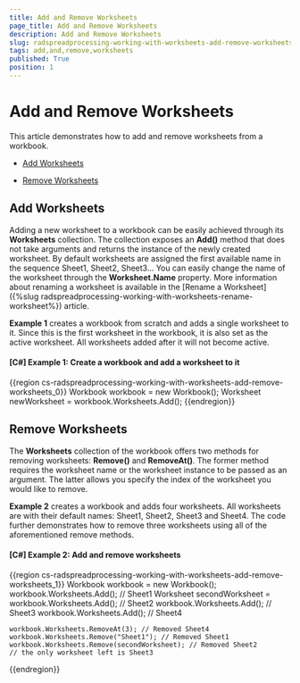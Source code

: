 ```yaml
---
title: Add and Remove Worksheets
page_title: Add and Remove Worksheets
description: Add and Remove Worksheets
slug: radspreadprocessing-working-with-worksheets-add-remove-worksheets
tags: add,and,remove,worksheets
published: True
position: 1
---
```


# Add and Remove Worksheets



This article demonstrates how to add and remove worksheets from a workbook.
      

* [Add Worksheets](#add-worksheets)

* [Remove Worksheets](#remove-worksheets)

## Add Worksheets

Adding a new worksheet to a workbook can be easily achieved through its __Worksheets__ collection. The collection exposes an __Add()__ method that does not take arguments and returns the instance of the newly created worksheet. By default worksheets are assigned the first available name in the sequence Sheet1, Sheet2, Sheet3… You can easily change the name of the worksheet through the __Worksheet.Name__ property. More information about renaming a worksheet is available in the [Rename a Worksheet]({%slug radspreadprocessing-working-with-worksheets-rename-worksheet%}) article.
        

__Example 1__ creates a workbook from scratch and adds a single worksheet to it. Since this is the first worksheet in the workbook, it is also set as the active worksheet. All worksheets added after it will not become active.
        

#### __[C#] Example 1: Create a workbook and add a worksheet to it__

{{region cs-radspreadprocessing-working-with-worksheets-add-remove-worksheets_0}}
    Workbook workbook = new Workbook();
    Worksheet newWorksheet = workbook.Worksheets.Add();
{{endregion}}



## Remove Worksheets

The __Worksheets__ collection of the workbook offers two methods for removing worksheets: __Remove()__ and __RemoveAt()__. The former method requires the worksheet name or the worksheet instance to be passed as an argument. The latter allows you specify the index of the worksheet you would like to remove.
        

__Example 2__ creates a workbook and adds four worksheets. All worksheets are with their default names: Sheet1, Sheet2, Sheet3 and Sheet4. The code further demonstrates how to remove three worksheets using all of the aforementioned remove methods.
        

#### __[C#] Example 2: Add and remove worksheets__

{{region cs-radspreadprocessing-working-with-worksheets-add-remove-worksheets_1}}
    Workbook workbook = new Workbook();
    workbook.Worksheets.Add(); // Sheet1
    Worksheet secondWorksheet = workbook.Worksheets.Add(); // Sheet2
    workbook.Worksheets.Add(); // Sheet3
    workbook.Worksheets.Add(); // Sheet4

    workbook.Worksheets.RemoveAt(3); // Removed Sheet4
    workbook.Worksheets.Remove("Sheet1"); // Removed Sheet1
    workbook.Worksheets.Remove(secondWorksheet); // Removed Sheet2
    // the only worksheet left is Sheet3
{{endregion}}


